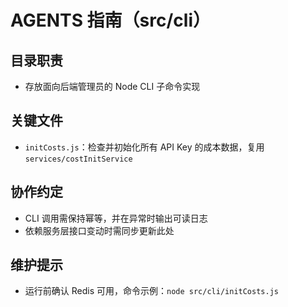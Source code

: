 # AGENTS 指南（src/cli）

## 目录职责
- 存放面向后端管理员的 Node CLI 子命令实现

## 关键文件
- `initCosts.js`：检查并初始化所有 API Key 的成本数据，复用 `services/costInitService`

## 协作约定
- CLI 调用需保持幂等，并在异常时输出可读日志
- 依赖服务层接口变动时需同步更新此处

## 维护提示
- 运行前确认 Redis 可用，命令示例：`node src/cli/initCosts.js`